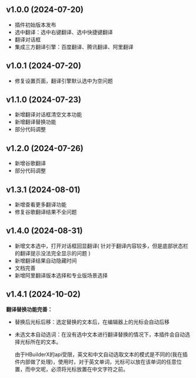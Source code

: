 ## v1.0.0 (2024-07-20)
- 插件初始版本发布
- 选中翻译：选中右键翻译、选中快捷键翻译
- 翻译对话框
- 集成三方翻译引擎：百度翻译、腾讯翻译、阿里翻译

## v1.0.1 (2024-07-20)
- 修复设置页面，翻译引擎默认选中为空问题

## v1.1.0 (2024-07-23)

- 新增翻译对话框清空文本功能
- 新增翻译替换功能
- 部分代码调整

## v1.2.0 (2024-07-26)

- 新增谷歌翻译
- 部分代码调整

## v1.3.1 (2024-08-01)

- 新增查看更多翻译功能
- 修复谷歌翻译结果不全问题

## v1.4.0 (2024-08-31)

- 新增文本选中，打开对话框回显翻译( 针对于翻译内容较多，但是底部状态栏的翻译提示没法完全显示的问题 )
- 新增翻译结果自动隐藏时间
- 文档完善
- 新增阿里翻译版本选择和专业版场景选择

## v1.4.1 (2024-10-02)

**翻译替换功能完善：**

- 替换后光标后移：选定替换的文本后，在编辑器上的光标会自动后移

- 未选文本自动选词：在没有选中文本进行翻译替换的情况下，本插件会自动选择光标所在的文本。

  由于HBuilderX的api受限，英文和中文自动选取文本的模式是不同的(我在插件内部做了处理)，使用时，对于英文单词，光标可以放在该单词的任意位置，而中文呢，必须将光标放置在中文字符之前。